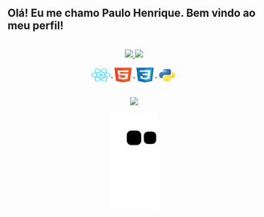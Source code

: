 ## Olá! Eu me chamo Paulo Henrique. Bem vindo ao meu perfil!
<div align="center">
  
  <br>
  <div align="center">
  <a href="https://github.com/PauloH-by">
  <img height="180em" src="https://github-readme-stats.vercel.app/api?username=PauloH-by&show_icons=true&theme=dark&include_all_commits=true&count_private=true"/> 
  <img height="180em" src="https://github-readme-stats.vercel.app/api/top-langs/?username=PauloH-by&layout=compact&langs_count=7&theme=dark"/>
</div>


 <div style="display: inline_block"><br>
  <img align="center" alt="Paulo-React" height="30" width="40" src="https://raw.githubusercontent.com/devicons/devicon/master/icons/react/react-original.svg">
  <img align="center" alt="Paulo-HTML" height="30" width="40" src="https://raw.githubusercontent.com/devicons/devicon/master/icons/html5/html5-original.svg">
  <img align="center" alt="Paulo-CSS" height="30" width="40" src="https://raw.githubusercontent.com/devicons/devicon/master/icons/css3/css3-original.svg">
  <img align="center" alt="Paulo-Python" height="30" width="40" src="https://raw.githubusercontent.com/devicons/devicon/master/icons/python/python-original.svg">
 
 
</div>
  
  ##
 
<div> 
 
 
 
  <a href="https://www.linkedin.com/in/paulo-henrique-de-jesus-mota/" target="_blank"><img src="https://img.shields.io/badge/-LinkedIn-%230077B5?style=for-the-badge&logo=linkedin&logoColor=white" target="_blank"></a> 
 
  ![Snake animation](https://github.com/rafaballerini/rafaballerini/blob/output/github-contribution-grid-snake.svg)
 
</div>
